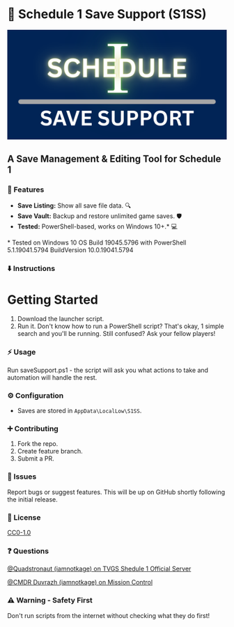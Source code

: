 # 💾 Schedule 1 Save Support (S1SS)
![Schedule 1 Save Support](Assets/s1ss.png)
## A Save Management & Editing Tool for Schedule 1

### 🚀 Features

* **Save Listing:** Show all save file data. 🔍
* **Save Vault:** Backup and restore unlimited game saves. 🛡️
* **Tested:** PowerShell-based, works on Windows 10+.\* 💻

\* Tested on Windows 10 OS Build 19045.5796 with PowerShell 5.1.19041.5794 BuildVersion 10.0.19041.5794

### ⬇️ Instructions

# Getting Started
1.  Download the launcher script.
2.  Run it. Don't know how to run a PowerShell script? That's okay, 1 simple search and you'll be running. Still confused? Ask your fellow players!

### ⚡ Usage

Run saveSupport.ps1 - the script will ask you what actions to take and automation will handle the rest.

### ⚙️ Configuration

* Saves are stored in `AppData\LocalLow\S1SS`.

### ➕ Contributing

1.  Fork the repo.
2.  Create feature branch.
3.  Submit a PR.

### 🐛 Issues

Report bugs or suggest features.
This will be up on GitHub shortly following the initial release.

### 📜 License

[CC0-1.0](LICENSE)

### ❓ Questions

[@Quadstronaut (iamnotkage) on TVGS Shedule 1 Official Server](https://discord.gg/PGe2nnaCn5)

[@CMDR Duvrazh (iamnotkage) on Mission Control](https://discord.gg/sjVmCufX3f)

### ⚠ Warning - Safety First

Don't run scripts from the internet without checking what they do first!